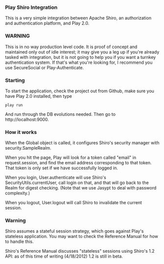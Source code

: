 ### Play Shiro Integration ###

This is a very simple integration between Apache Shiro, an authorization and authentication platform, and Play 2.0.

### WARNING

This is in no way production level code.  It is proof of concept and maintained only out of idle interest; it may
give you a leg up if you're already tasked with integration, but it is not going to help you if you want a turnkey
authentication system.  If that's what you're looking for, I recommend you use SecureSocial or Play-Authenticate.

### Starting

To start the application, check the project out from Github, make sure you have Play 2.0 installed, then type

    play run

And run through the DB evolutions needed.  Then go to http://localhost:9000.

### How it works ###

When the Global object is called, it configures Shiro's security manager with security.SampleRealm.

When you hit the page, Play will look for a token called "email" in request.session, and find the email address corresponding to that token.  That token is only set if we have successfully logged in.

When you login, User.authenticate will use Shiro's SecurityUtils.currentUser, call login on that, and that will go back to the Realm for digest checking.  (Note that we use Jasypt to deal with password complexity.)

When you logout, User.logout will call Shiro to invalidate the current session.

### Warning ###

Shiro assumes a stateful session strategy, which goes against Play's stateless application.  You may want to check the Reference Manual for how to handle this.

Shiro's Reference Manual discusses "stateless" sessions using Shiro's 1.2 API: as of this time of writing (4/18/2012) 1.2 is still in beta.

